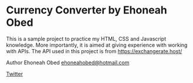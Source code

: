 # Currency Converter by Ehoneah Obed
This is a sample project to practice my HTML, CSS and Javascript knowledge. More importantly, it is aimed at giving experience with working with APIs. The API used in this project is from https://exchangerate.host/

Author
Ehoneah Obed <ehoneahobed@hotmail.com>
  
  [Twitter](https://ehoneahobed.com/twitter)